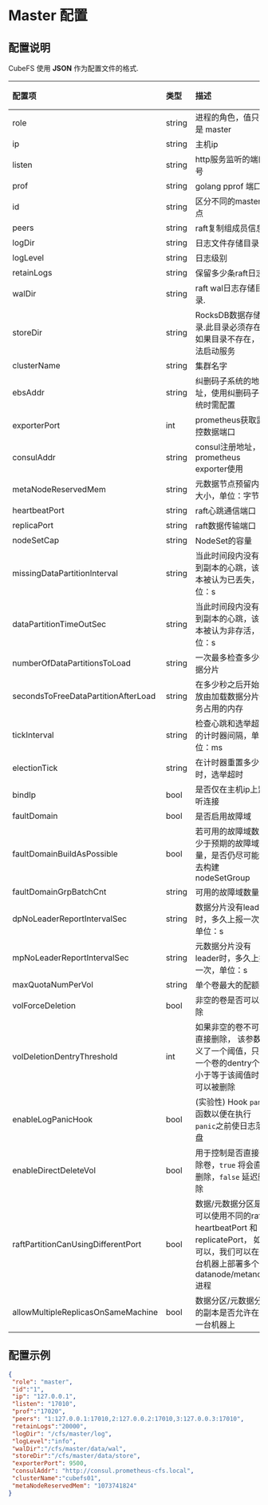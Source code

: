 # Master 配置
## 配置说明

CubeFS 使用 **JSON** 作为配置文件的格式.

| 配置项                              | 类型   | 描述                                                                                                           | 必需      | 默认值     |
| :---------------------------------- | :----- |:-------------------------------------------------------------------------------------------------------------|:--------| :--------- |
| role                                | string | 进程的角色，值只能是 master                                                                                            | 是       |            |
| ip                                  | string | 主机ip                                                                                                         | 是       |            |
| listen                              | string | http服务监听的端口号                                                                                                 | 是       |            |
| prof                                | string | golang pprof 端口号                                                                                             | 是       |            |
| id                                  | string | 区分不同的master节点                                                                                                | 是       |            |
| peers                               | string | raft复制组成员信息                                                                                                  | 是       |            |
| logDir                              | string | 日志文件存储目录                                                                                                     | 是       |            |
| logLevel                            | string | 日志级别                                                                                                         | 否       | error      |
| retainLogs                          | string | 保留多少条raft日志.                                                                                                 | 是       |            |
| walDir                              | string | raft wal日志存储目录.                                                                                              | 是       |            |
| storeDir                            | string | RocksDB数据存储目录.此目录必须存在，如果目录不存在，无法启动服务                                                                         | 是       |            |
| clusterName                         | string | 集群名字                                                                                                         | 是       |            |
| ebsAddr                             | string | 纠删码子系统的地址，使用纠删码子系统时需配置                                                                                       | 否       |            |
| exporterPort                        | int    | prometheus获取监控数据端口                                                                                           | 否       |            |
| consulAddr                          | string | consul注册地址，供prometheus exporter使用                                                                            | 否       |            |
| metaNodeReservedMem                 | string | 元数据节点预留内存大小，单位：字节                                                                                            | 否       | 1073741824 |
| heartbeatPort                       | string | raft心跳通信端口                                                                                                   | 否       | 5901       |
| replicaPort                         | string | raft数据传输端口                                                                                                   | 否       | 5902       |
| nodeSetCap                          | string | NodeSet的容量                                                                                                   | 否       | 18         |
| missingDataPartitionInterval        | string | 当此时间段内没有收到副本的心跳，该副本被认为已丢失，单位：s                                                                               | 否       | 24h        |
| dataPartitionTimeOutSec             | string | 当此时间段内没有收到副本的心跳，该副本被认为非存活，单位：s                                                                               | 否       | 10min      |
| numberOfDataPartitionsToLoad        | string | 一次最多检查多少数据分片                                                                                                 | 否       | 40         |
| secondsToFreeDataPartitionAfterLoad | string | 在多少秒之后开始释放由加载数据分片任务占用的内存                                                                                     | 否       | 300        |
| tickInterval                        | string | 检查心跳和选举超时的计时器间隔，单位：ms                                                                                        | 否       | 500        |
| electionTick                        | string | 在计时器重置多少次时，选举超时                                                                                              | 否       | 5          |
| bindIp                              | bool   | 是否仅在主机ip上监听连接                                                                                                | 否       | false      |
| faultDomain                         | bool   | 是否启用故障域                                                                                                      | 否       | false      |
| faultDomainBuildAsPossible          | bool   | 若可用的故障域数量少于预期的故障域数量，是否仍尽可能地去构建nodeSetGroup                                                                   | 否       | false      |
| faultDomainGrpBatchCnt              | string | 可用的故障域数量                                                                                                     | 否       | 3          |
| dpNoLeaderReportIntervalSec         | string | 数据分片没有leader时，多久上报一次，单位：s                                                                                    | 否       | 60         |
| mpNoLeaderReportIntervalSec         | string | 元数据分片没有leader时，多久上报一次，单位：s                                                                                   | 否       | 60         |
| maxQuotaNumPerVol                   | string | 单个卷最大的配额数                                                                                                    | 否       | 100        |
| volForceDeletion                    | bool   | 非空的卷是否可以删除                                                                                                   | 否       | true       |
| volDeletionDentryThreshold          | int    | 如果非空的卷不可以直接删除， 该参数定义了一个阈值，只有一个卷的dentry个数小于等于该阈值时才可以被删除                                                       | 否       | 0          |
| enableLogPanicHook                  | bool   | (实验性) Hook `panic` 函数以便在执行`panic`之前使日志落盘                                                                     | No      | false      |
| enableDirectDeleteVol               | bool   | 用于控制是否直接删除卷，`true` 将会直接删除，`false` 延迟删除                                                                       | No      | true       |
| raftPartitionCanUsingDifferentPort  | bool   | 数据/元数据分区是否可以使用不同的raft heartbeatPort 和 replicatePort， 如果可以，我们可以在一台机器上部署多个datanode/metanode进程                  | 否       | false         |
| allowMultipleReplicasOnSameMachine  | bool   | 数据分区/元数据分区的副本是否允许在同一台机器上                                                                                               | 否       | true          |

## 配置示例

``` json
{
 "role": "master",
 "id":"1",
 "ip": "127.0.0.1",
 "listen": "17010",
 "prof":"17020",
 "peers": "1:127.0.0.1:17010,2:127.0.0.2:17010,3:127.0.0.3:17010",
 "retainLogs":"20000",
 "logDir": "/cfs/master/log",
 "logLevel":"info",
 "walDir":"/cfs/master/data/wal",
 "storeDir":"/cfs/master/data/store",
 "exporterPort": 9500,
 "consulAddr": "http://consul.prometheus-cfs.local",
 "clusterName":"cubefs01",
 "metaNodeReservedMem": "1073741824"
}
```